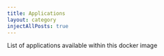 ```yaml
---
title: Applications
layout: category
injectAllPosts: true
---
```


List of applications available within this docker image